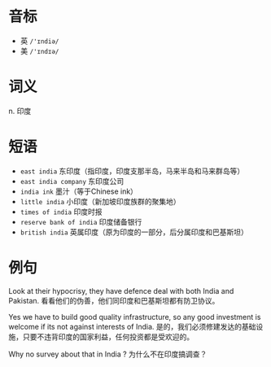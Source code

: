 # 音标

- 英 `/'ɪndiə/`
- 美 `/'ɪndɪə/`

# 词义

n. 印度


# 短语

- `east india` 东印度（指印度，印度支那半岛，马来半岛和马来群岛等）
- `east india company` 东印度公司
- `india ink` 墨汁（等于Chinese ink）
- `little india` 小印度（新加坡印度族群的聚集地）
- `times of india` 印度时报
- `reserve bank of india` 印度储备银行
- `british india` 英属印度（原为印度的一部分，后分属印度和巴基斯坦）

# 例句

Look at their hypocrisy, they have defence deal with both India and Pakistan.
看看他们的伪善，他们同印度和巴基斯坦都有防卫协议。

Yes we have to build good quality infrastructure, so any good investment is welcome if its not against interests of India.
是的，我们必须修建发达的基础设施，只要不违背印度的国家利益，任何投资都是受欢迎的。

Why no survey about that in India ?
为什么不在印度搞调查？


